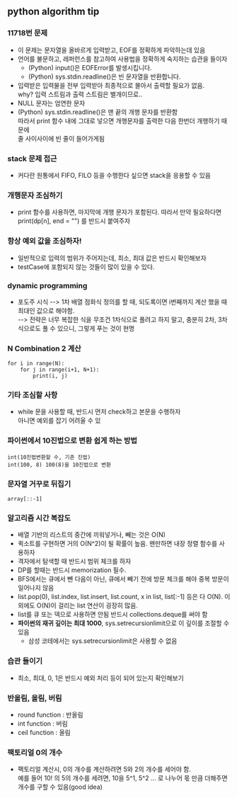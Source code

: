 ## python algorithm tip
### 11718번 문제
- 이 문제는 문자열을 올바르게 입력받고, EOF를 정확하게 파악하는데 있음
- 언어를 불문하고, 레퍼런스를 참고하여 사용법을 정확하게 숙지하는 습관을 들이자
  - (Python) input()은 EOFError를 발생시킵니다.
  - (Python) sys.stdin.readline()은 빈 문자열을 반환합니다.
- 입력받은 입력물을 전부 입력받아 최종적으로 몰아서 출력할 필요가 없음.  
  why? 입력 스트림과 출력 스트림은 별개이므로..
- NULL 문자는 엄연한 문자
- (Python) sys.stdin.readline()은 맨 끝의 개행 문자를 반환함  
  따라서 print 함수 내에 그대로 넣으면 개행문자를 출력한 다음 한번더 개행하기 때문에  
  줄 사이사이에 빈 줄이 들어가게됨  

### stack 문제 접근
- 커다란 원통에서 FIFO, FILO 등을 수행한다 싶으면 stack을 응용할 수 있음

### 개행문자 조심하기
- print 함수를 사용하면, 마지막에 개행 문자가 포함된다.
  따라서 만약 필요하다면 print(dp[n], end = "") 를 반드시 붙여주자
  
### 항상 예외 값을 조심하자!
- 일반적으로 입력의 범위가 주어지는데, 최소, 최대 값은 반드시 확인해보자
- testCase에 포함되지 않는 것들이 많이 있을 수 있다.  
  
### dynamic programming
- 포도주 시식 --> 1차 배열 점화식 정의를 할 때, 되도록이면 i번째까지 계산 했을 때 최대인 값으로 해야함.  
            --> 전략은 너무 복잡한 식을 무조건 1차식으로 풀려고 하지 말고, 충분히 2차, 3차식으로도 풀 수 있으니, 그렇게 푸는 것이 현명

### N Combination 2 계산
~~~
for i in range(N):
    for j in range(i+1, N+1):
        print(i, j)
~~~

### 기타 조심할 사항
- while 문을 사용할 때, 반드시 먼저 check하고 본문을 수행하자  
  아니면 예외를 잡기 어려울 수 있
  
### 파이썬에서 10진법으로 변환 쉽게 하는 방법
~~~
int(10진법변환할 수, 기존 진법)
int(100, 8) 100(8)을 10진법으로 변환
~~~

### 문자열 거꾸로 뒤집기
~~~
array[::-1]
~~~

### 알고리즘 시간 복잡도
- 배열 기반의 리스트의 중간에 끼워넣거나, 빼는 것은 O(N)
- 퀵소트를 구현하면 거의 O(N^2)이 될 확률이 높음. 왠만하면 내장 정렬 함수를 사용하자
- 격자에서 탐색할 때 반드시 범위 체크를 하자
- DP를 할때는 반드시 memorization 필수.
- BFS에서는 큐에서 뺀 다음이 아닌, 큐에서 빼기 전에 방문 체크를 해야 중복 방문이 일어나지 않음
- list.pop(0), list.index, list.insert, list.count, x in list, list[:-1] 등은 다 O(N). 이외에도 O(N)이 걸리는 list 연산이 굉장히 많음.
- list를 큐 또는 덱으로 사용하면 안됨 반드시 collections.deque를 써야 함
- <b/>파이썬의 재귀 깊이는 최대 1000</b>, sys.setrecursionlimit으로 이 깊이를 조절할 수 있음
  - 삼성 코테에서는 sys.setrecursionlimit은 사용할 수 없음 


### 습관 들이기
- 최소, 최대, 0, 1은 반드시 예외 처리 등이 되어 있는지 확인해보기

### 반올림, 올림, 버림
- round function : 반올림
- int function : 버림
- ceil function : 올림

### 팩토리얼 0의 개수
- 팩토리얼 계산시, 0의 개수를 계산하려면 5와 2의 개수를 세어야 함.  
  예를 들어 10! 의 5의 개수를 세려면, 10을 5^1, 5^2 ... 로 나누어 몫 만큼 더해주면 개수를 구할 수 있음(good idea)
   
